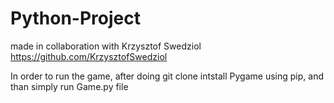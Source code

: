 # Python-Project
made in collaboration with Krzysztof Swedziol <br>
https://github.com/KrzysztofSwedziol

In order to run the game, after doing git clone intstall Pygame using pip, and than simply run Game.py file


